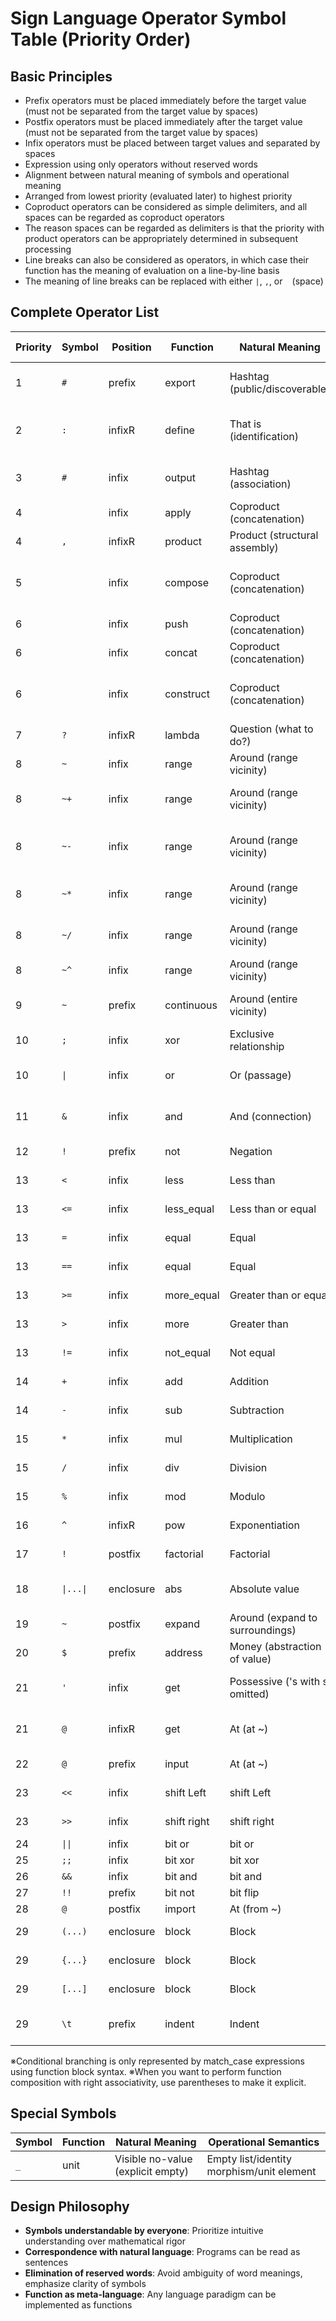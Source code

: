 # Sign Language Operator Symbol Table (Priority Order)

## Basic Principles
- Prefix operators must be placed immediately before the target value (must not be separated from the target value by spaces)
- Postfix operators must be placed immediately after the target value (must not be separated from the target value by spaces)
- Infix operators must be placed between target values and separated by spaces
- Expression using only operators without reserved words
- Alignment between natural meaning of symbols and operational meaning
- Arranged from lowest priority (evaluated later) to highest priority
- Coproduct operators can be considered as simple delimiters, and all spaces can be regarded as coproduct operators
- The reason spaces can be regarded as delimiters is that the priority with product operators can be appropriately determined in subsequent processing
- Line breaks can also be considered as operators, in which case their function has the meaning of evaluation on a line-by-line basis
- The meaning of line breaks can be replaced with either `|`, `,`, or ` ` (space)

## Complete Operator List

| Priority | Symbol | Position | Function | Natural Meaning | Operational Semantics |
|----------|--------|----------|----------|-----------------|---------------------|
| 1 | `#` | prefix | export | Hashtag (public/discoverable) | Make name discoverable from outside |
| 2 | `:` | infixR | define | That is (identification) | Bind left-hand name to right-hand value |
| 3 | `#` | infix | output | Hashtag (association) | Associate data with address |
| 4 | ` ` | infix | apply | Coproduct (concatenation) | Function application |
| 4 | `,` | infixR | product | Product (structural assembly) | List construction |
| 5 | ` ` | infix | compose | Coproduct (concatenation) | Left-associative function composition |
| 6 | ` ` | infix | push | Coproduct (concatenation) | Add to list |
| 6 | ` ` | infix | concat | Coproduct (concatenation) | List concatenation |
| 6 | ` ` | infix | construct | Coproduct (concatenation) | Left-associative list construction |
| 7 | `?` | infixR | lambda | Question (what to do?) | Function definition |
| 8 | `~` | infix | range | Around (range vicinity) | Range list construction |
| 8 | `~+` | infix | range | Around (range vicinity) | Arithmetic progression specification |
| 8 | `~-` | infix | range | Around (range vicinity) | Descending arithmetic progression specification |
| 8 | `~*` | infix | range | Around (range vicinity) | Geometric progression specification |
| 8 | `~/` | infix | range | Around (range vicinity) | Exponential progression specification |
| 8 | `~^` | infix | range | Around (range vicinity) | Range list construction |
| 9 | `~` | prefix | continuous | Around (entire vicinity) | Continuous list construction |
| 10 | `;` | infix | xor | Exclusive relationship | Exclusive logical OR |
| 10 | `\|` | infix | or | Or (passage) | Logical OR (short-circuit evaluation) |
| 11 | `&` | infix | and | And (connection) | Logical AND (short-circuit evaluation) |
| 12 | `!` | prefix | not | Negation | Logical negation |
| 13 | `<` | infix | less | Less than | Comparison operation |
| 13 | `<=` | infix | less_equal | Less than or equal | Comparison operation |
| 13 | `=` | infix | equal | Equal | Comparison operation |
| 13 | `==` | infix | equal | Equal | Comparison operation |
| 13 | `>=` | infix | more_equal | Greater than or equal | Comparison operation |
| 13 | `>` | infix | more | Greater than | Comparison operation |
| 13 | `!=` | infix | not_equal | Not equal | Comparison operation |
| 14 | `+` | infix | add | Addition | Arithmetic operation |
| 14 | `-` | infix | sub | Subtraction | Arithmetic operation |
| 15 | `*` | infix | mul | Multiplication | Arithmetic operation |
| 15 | `/` | infix | div | Division | Arithmetic operation |
| 15 | `%` | infix | mod | Modulo | Arithmetic operation |
| 16 | `^` | infixR | pow | Exponentiation | Exponential operation |
| 17 | `!` | postfix | factorial | Factorial | Factorial operation |
| 18 | `\|...\|` | enclosure | abs | Absolute value | Absolute value operation |
| 19 | `~` | postfix | expand | Around (expand to surroundings) | Expansion |
| 20 | `$` | prefix | address | Money (abstraction of value) | Address acquisition |
| 21 | `'` | infix | get | Possessive ('s with s omitted) | Get value from structure |
| 21 | `@` | infixR | get | At (at ~) | Get value from structure |
| 22 | `@` | prefix | input | At (at ~) | Get data from address |
| 23 | `<<` | infix | shift Left | shift Left | Bit Shift to Left |
| 23 | `>>` | infix | shift right | shift right | Bit Shift to right |
| 24 | `\|\|` | infix | bit or | bit or | bit or |
| 25 | `;;` | infix | bit xor | bit xor | bit xor |
| 26 | `&&` | infix | bit and | bit and | bit and |
| 27 | `!!` | prefix | bit not | bit flip | bit not |
| 28 | `@` | postfix | import | At (from ~) | Get from file |
| 29 | `(...)` | enclosure | block | Block | Inline block construction |
| 29 | `{...}` | enclosure | block | Block | Inline block construction |
| 29 | `[...]` | enclosure | block | Block | Inline block construction |
| 29 | `\t` | prefix | indent | Indent | Indented block construction |

※Conditional branching is only represented by match_case expressions using function block syntax.
※When you want to perform function composition with right associativity, use parentheses to make it explicit.


## Special Symbols

| Symbol | Function | Natural Meaning | Operational Semantics |
|--------|----------|-----------------|---------------------|
| `_` | unit | Visible no-value (explicit empty) | Empty list/identity morphism/unit element |

## Design Philosophy
- **Symbols understandable by everyone**: Prioritize intuitive understanding over mathematical rigor
- **Correspondence with natural language**: Programs can be read as sentences
- **Elimination of reserved words**: Avoid ambiguity of word meanings, emphasize clarity of symbols
- **Function as meta-language**: Any language paradigm can be implemented as functions
